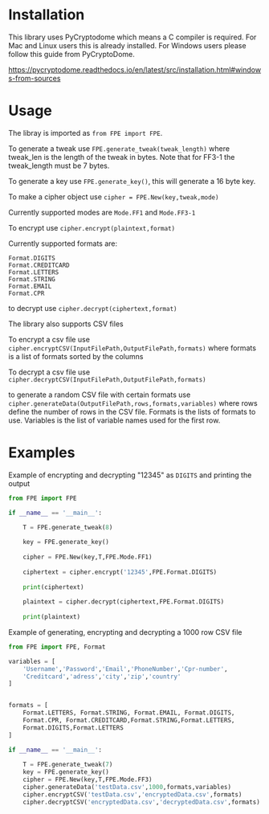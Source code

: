 # Installation

This library uses PyCryptodome which means a C compiler is required.
For Mac and Linux users this is already installed. For Windows users please
follow this guide from PyCryptoDome.

https://pycryptodome.readthedocs.io/en/latest/src/installation.html#windows-from-sources

# Usage

The libray is imported as `from FPE import FPE`.

To generate a tweak use `FPE.generate_tweak(tweak_length)` where tweak_len is the
length of the tweak in bytes. Note that for FF3-1 the tweak_length must be 7 bytes.

To generate a key use `FPE.generate_key()`, this will generate a 16 byte key.

To make a cipher object use `cipher = FPE.New(key,tweak,mode)`

Currently supported modes are `Mode.FF1` and `Mode.FF3-1`

To encrypt use `cipher.encrypt(plaintext,format)`

Currently supported formats are:

`Format.DIGITS`\
`Format.CREDITCARD`\
`Format.LETTERS`\
`Format.STRING`\
`Format.EMAIL`\
`Format.CPR`

to decrypt use `cipher.decrypt(ciphertext,format)`

The library also supports CSV files

To encrypt a csv file use `cipher.encryptCSV(InputFilePath,OutputFilePath,formats)`
where formats is a list of formats sorted by the columns

To decrypt a csv file use `cipher.decryptCSV(InputFilePath,OutputFilePath,formats)`

to generate a random CSV file with certain formats use 
`cipher.generateData(OutputFilePath,rows,formats,variables)` where rows
define the number of rows in the CSV file. Formats is the lists of formats
to use. Variables is the list of variable names used for the first row.

# Examples

Example of encrypting and decrypting "12345" as `DIGITS` and printing the output

```Python
from FPE import FPE

if __name__ == '__main__':

	T = FPE.generate_tweak(8)
	
	key = FPE.generate_key()
	
	cipher = FPE.New(key,T,FPE.Mode.FF1)
	
	ciphertext = cipher.encrypt('12345',FPE.Format.DIGITS)
	
	print(ciphertext)
	
	plaintext = cipher.decrypt(ciphertext,FPE.Format.DIGITS)
	
	print(plaintext)
```

Example of generating, encrypting and decrypting a 1000 row CSV file

```Python
from FPE import FPE, Format

variables = [
	'Username','Password','Email','PhoneNumber','Cpr-number',
	'Creditcard','adress','city','zip','country'
]


formats = [
	Format.LETTERS, Format.STRING, Format.EMAIL, Format.DIGITS,
	Format.CPR, Format.CREDITCARD,Format.STRING,Format.LETTERS,
	Format.DIGITS,Format.LETTERS
]

if __name__ == '__main__':
	
	T = FPE.generate_tweak(7)
	key = FPE.generate_key()
	cipher = FPE.New(key,T,FPE.Mode.FF3)
	cipher.generateData('testData.csv',1000,formats,variables)
	cipher.encryptCSV('testData.csv','encryptedData.csv',formats)
	cipher.decryptCSV('encryptedData.csv','decryptedData.csv',formats)

```